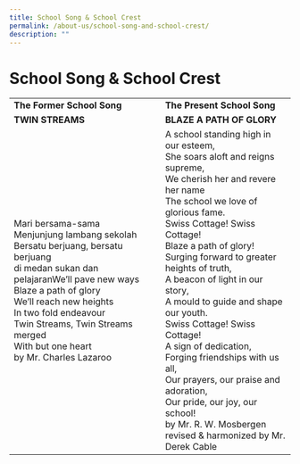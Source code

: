 ```yaml
---
title: School Song & School Crest
permalink: /about-us/school-song-and-school-crest/
description: ""
---
```

# School Song & School Crest
|                                                  |                      |
|--------------------------|------------------------------------|
|                           **The Former School Song**                            |                                                        **The Present School Song**                                                          |
|                                  **TWIN STREAMS**                                |                                   **BLAZE A PATH OF GLORY**         |
| Mari bersama-sama<br>Menjunjung lambang sekolah<br>Bersatu berjuang, bersatu berjuang<br>di medan sukan dan pelajaranWe’ll pave new ways<br>Blaze a path of glory<br>We’ll reach new heights<br>In two fold endeavour<br>Twin Streams, Twin Streams merged<br>With but one heart<br>by Mr. Charles Lazaroo | A school standing high in our esteem,<br>She soars aloft and reigns supreme,<br>We cherish her and revere her name<br>The school we love of glorious fame.<br>Swiss Cottage! Swiss Cottage!<br>Blaze a path of glory!<br>Surging forward to greater heights of truth,<br>A beacon of light in our story,<br>A mould to guide and shape our youth.<br>Swiss Cottage! Swiss Cottage!<br>A sign of dedication,<br>Forging friendships with us all,<br>Our prayers, our praise and adoration,<br>Our pride, our joy, our school!<br>by Mr. R. W. Mosbergen<br>revised & harmonized by Mr. Derek Cable |